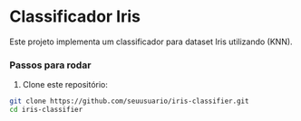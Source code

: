 # Classificador Iris 

Este projeto implementa um classificador para dataset Iris utilizando (KNN).


### Passos para rodar

1. Clone este repositório:

```bash
git clone https://github.com/seuusuario/iris-classifier.git
cd iris-classifier
